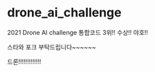 # drone_ai_challenge
2021 Drone AI challenge
통합코드
3위!! 수상!! 야호!!

스타와 포크 부탁드립니다~~~~~~

드론!!!!!!!!!!!!!
